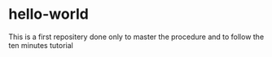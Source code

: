 # hello-world
This is a first repositery done only to master the procedure and to follow the ten minutes tutorial
